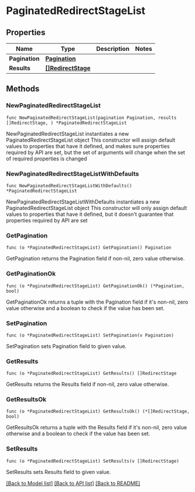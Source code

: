 # PaginatedRedirectStageList

## Properties

Name | Type | Description | Notes
------------ | ------------- | ------------- | -------------
**Pagination** | [**Pagination**](Pagination.md) |  | 
**Results** | [**[]RedirectStage**](RedirectStage.md) |  | 

## Methods

### NewPaginatedRedirectStageList

`func NewPaginatedRedirectStageList(pagination Pagination, results []RedirectStage, ) *PaginatedRedirectStageList`

NewPaginatedRedirectStageList instantiates a new PaginatedRedirectStageList object
This constructor will assign default values to properties that have it defined,
and makes sure properties required by API are set, but the set of arguments
will change when the set of required properties is changed

### NewPaginatedRedirectStageListWithDefaults

`func NewPaginatedRedirectStageListWithDefaults() *PaginatedRedirectStageList`

NewPaginatedRedirectStageListWithDefaults instantiates a new PaginatedRedirectStageList object
This constructor will only assign default values to properties that have it defined,
but it doesn't guarantee that properties required by API are set

### GetPagination

`func (o *PaginatedRedirectStageList) GetPagination() Pagination`

GetPagination returns the Pagination field if non-nil, zero value otherwise.

### GetPaginationOk

`func (o *PaginatedRedirectStageList) GetPaginationOk() (*Pagination, bool)`

GetPaginationOk returns a tuple with the Pagination field if it's non-nil, zero value otherwise
and a boolean to check if the value has been set.

### SetPagination

`func (o *PaginatedRedirectStageList) SetPagination(v Pagination)`

SetPagination sets Pagination field to given value.


### GetResults

`func (o *PaginatedRedirectStageList) GetResults() []RedirectStage`

GetResults returns the Results field if non-nil, zero value otherwise.

### GetResultsOk

`func (o *PaginatedRedirectStageList) GetResultsOk() (*[]RedirectStage, bool)`

GetResultsOk returns a tuple with the Results field if it's non-nil, zero value otherwise
and a boolean to check if the value has been set.

### SetResults

`func (o *PaginatedRedirectStageList) SetResults(v []RedirectStage)`

SetResults sets Results field to given value.



[[Back to Model list]](../README.md#documentation-for-models) [[Back to API list]](../README.md#documentation-for-api-endpoints) [[Back to README]](../README.md)


